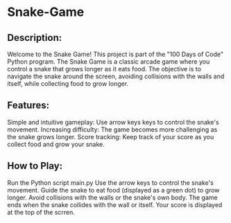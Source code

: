 # Snake-Game
 
## Description:
Welcome to the Snake Game! This project is part of the "100 Days of Code" Python program. The Snake Game is a classic arcade game where you control a snake that grows longer as it eats food. The objective is to navigate the snake around the screen, avoiding collisions with the walls and itself, while collecting food to grow longer.

## Features:
Simple and intuitive gameplay: Use arrow keys keys to control the snake's movement.
Increasing difficulty: The game becomes more challenging as the snake grows longer.
Score tracking: Keep track of your score as you collect food and grow your snake.

## How to Play:
Run the Python script main.py
Use the arrow keys to control the snake's movement.
Guide the snake to eat food (displayed as a green dot) to grow longer.
Avoid collisions with the walls or the snake's own body.
The game ends when the snake collides with the wall or itself.
Your score is displayed at the top of the scrren.
